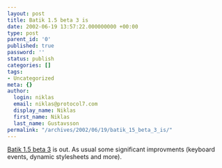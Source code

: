 ```yaml
---
layout: post
title: Batik 1.5 beta 3 is
date: 2002-06-19 13:57:22.000000000 +00:00
type: post
parent_id: '0'
published: true
password: ''
status: publish
categories: []
tags:
- Uncategorized
meta: {}
author:
  login: niklas
  email: niklas@protocol7.com
  display_name: Niklas
  first_name: Niklas
  last_name: Gustavsson
permalink: "/archives/2002/06/19/batik_15_beta_3_is/"
---
```

[Batik 1.5 beta 3](http://xml.apache.org/batik/dist/README.txt) is out. As usual some significant improvments (keyboard events, dynamic stylesheets and more).

